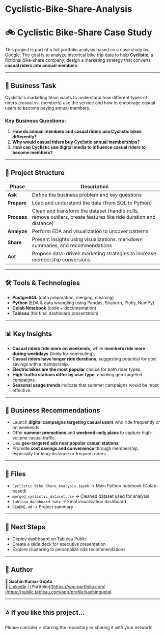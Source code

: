 # Cyclistic-Bike-Share-Analysis

# 🚲 Cyclistic Bike-Share Case Study

This project is part of a full portfolio analysis based on a case study by Google. The goal is to analyze historical bike trip data to help **Cyclistic**, a fictional bike-share company, design a marketing strategy that converts **casual riders into annual members**.

---

## 🧠 Business Task

Cyclistic's marketing team wants to understand how different types of riders (casual vs. members) use the service and how to encourage casual users to become paying annual members.

### Key Business Questions:

1. **How do annual members and casual riders use Cyclistic bikes differently?**
2. **Why would casual riders buy Cyclistic annual memberships?**
3. **How can Cyclistic use digital media to influence casual riders to become members?**

---

## 📁 Project Structure

| Phase | Description |
|-------|-------------|
| **Ask** | Define the business problem and key questions |
| **Prepare** | Load and understand the data (from SQL to Python) |
| **Process** | Clean and transform the dataset (handle nulls, remove outliers, create features like ride duration and distance) |
| **Analyze** | Perform EDA and visualization to uncover patterns |
| **Share** | Present insights using visualizations, markdown summaries, and recommendations |
| **Act** | Propose data-driven marketing strategies to increase membership conversions |

---

## 🛠️ Tools & Technologies

- **PostgreSQL** (data preparation, merging, cleaning)
- **Python** (EDA & data wrangling using Pandas, Seaborn, Plotly, NumPy)
- **Colab Notebook** (code + documentation)
- **Tableau** (for final dashboard presentation)

---

## 📊 Key Insights

- **Casual riders ride more on weekends**, while **members ride more during weekdays** (likely for commuting).
- **Casual riders have longer ride durations**, suggesting potential for cost savings with a membership.
- **Electric bikes are the most popular** choice for both rider types.
- **High-traffic stations differ by user type**, enabling geo-targeted campaigns.
- **Seasonal usage trends** indicate that summer campaigns would be most effective.

---

## 💼 Business Recommendations

- Launch **digital campaigns targeting casual users** who ride frequently or on weekends.
- Offer **summer promotions** and **weekend-only plans** to capture high-volume casual traffic.
- Use **geo-targeted ads near popular casual stations**.
- Promote **cost savings and convenience** through membership, especially for long-distance or frequent riders.

---

## 📁 Files

- `Cyclistic_Bike_Share_Analysis.ipynb` → Main Python notebook (Colab-based)
- `merged_cyclistic_dataset.csv` → Cleaned dataset used for analysis
- `tableau_dashboard.twbx` → Final visualization dashboard
- `README.md` → Project summary

---

## 🧩 Next Steps

- Deploy dashboard on Tableau Public
- Create a slide deck for executive presentation
- Explore clustering to personalize ride recommendations

---

## 📌 Author

👤 **Sachin Kumar Gupta**   
🔗 [LinkedIn](linkedin.com/in/sachingupta-ds) | [Portfolio]([https://yourportfolio.com](https://public.tableau.com/app/profile/sachingupta)

---

## ⭐ If you like this project...

Please consider ⭐ starring the repository or sharing it with your network!

